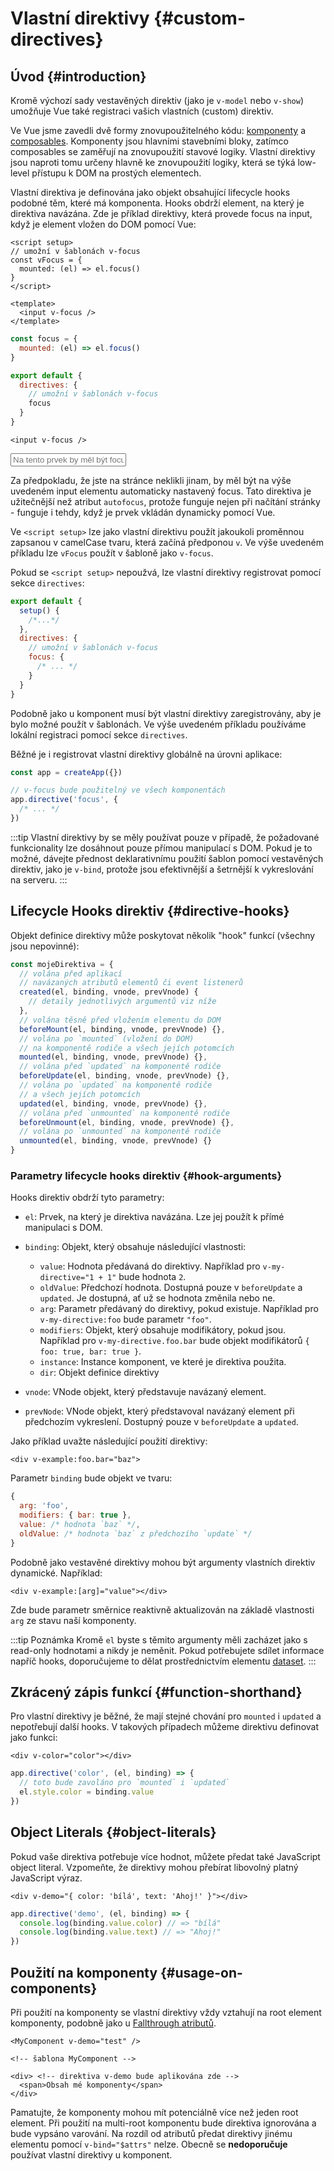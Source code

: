 # Vlastní direktivy {#custom-directives}

<script setup>
const vFocus = {
  mounted: el => {
    el.focus()
  }
}
</script>

## Úvod {#introduction}

Kromě výchozí sady vestavěných direktiv (jako je `v-model` nebo `v-show`) umožňuje Vue také registraci vašich vlastních (custom) direktiv.

Ve Vue jsme zavedli dvě formy znovupoužitelného kódu: [komponenty](/guide/essentials/component-basics) a [composables](./composables). Komponenty jsou hlavními stavebními bloky, zatímco composables se zaměřují na znovupoužití stavové logiky. Vlastní direktivy jsou naproti tomu určeny hlavně ke znovupoužití logiky, která se týká low-level přístupu k DOM na prostých elementech.

Vlastní direktiva je definována jako objekt obsahující lifecycle hooks podobné těm, které má komponenta. Hooks obdrží element, na který je direktiva navázána. Zde je příklad direktivy, která provede focus na input, když je element vložen do DOM pomocí Vue:

<div class="composition-api">

```vue
<script setup>
// umožní v šablonách v-focus
const vFocus = {
  mounted: (el) => el.focus()
}
</script>

<template>
  <input v-focus />
</template>
```

</div>

<div class="options-api">

```js
const focus = {
  mounted: (el) => el.focus()
}

export default {
  directives: {
    // umožní v šablonách v-focus
    focus
  }
}
```

```vue-html
<input v-focus />
```

</div>

<div class="demo">
  <input v-focus placeholder="Na tento prvek by měl být focus" />
</div>

Za předpokladu, že jste na stránce neklikli jinam, by měl být na výše uvedeném input elementu automaticky nastavený focus. Tato direktiva je užitečnější než atribut `autofocus`, protože funguje nejen při načítání stránky - funguje i tehdy, když je prvek vkládán dynamicky pomocí Vue.

<div class="composition-api">

Ve `<script setup>` lze jako vlastní direktivu použít jakoukoli proměnnou zapsanou v camelCase tvaru, která začíná předponou `v`. Ve výše uvedeném příkladu lze `vFocus` použít v šabloně jako `v-focus`.

Pokud se `<script setup>` nepoužvá, lze vlastní direktivy registrovat pomocí sekce `directives`:

```js
export default {
  setup() {
    /*...*/
  },
  directives: {
    // umožní v šablonách v-focus
    focus: {
      /* ... */
    }
  }
}
```

</div>

<div class="options-api">

Podobně jako u komponent musí být vlastní direktivy zaregistrovány, aby je bylo možné použít v šablonách. Ve výše uvedeném příkladu používáme lokální registraci pomocí sekce `directives`.

</div>

Běžné je i registrovat vlastní direktivy globálně na úrovni aplikace:

```js
const app = createApp({})

// v-focus bude použitelný ve všech komponentách
app.directive('focus', {
  /* ... */
})
```

:::tip
Vlastní direktivy by se měly používat pouze v případě, že požadované funkcionality lze dosáhnout pouze přímou manipulací s DOM. Pokud je to možné, dávejte přednost deklarativnímu použití šablon pomocí vestavěných direktiv, jako je `v-bind`, protože jsou efektivnější a šetrnější k vykreslování na serveru.
:::

## Lifecycle Hooks direktiv {#directive-hooks}

Objekt definice direktivy může poskytovat několik "hook" funkcí (všechny jsou nepovinné):

```js
const mojeDirektiva = {
  // volána před aplikací
  // navázaných atributů elementů či event listenerů
  created(el, binding, vnode, prevVnode) {
    // detaily jednotlivých argumentů viz níže
  },
  // volána těsně před vložením elementu do DOM
  beforeMount(el, binding, vnode, prevVnode) {},
  // volána po `mounted` (vložení do DOM) 
  // na komponentě rodiče a všech jejích potomcích
  mounted(el, binding, vnode, prevVnode) {},
  // volána před `updated` na komponentě rodiče
  beforeUpdate(el, binding, vnode, prevVnode) {},
  // volána po `updated` na komponentě rodiče
  // a všech jejích potomcích
  updated(el, binding, vnode, prevVnode) {},
  // volána před `unmounted` na komponentě rodiče
  beforeUnmount(el, binding, vnode, prevVnode) {},
  // volána po `unmounted` na komponentě rodiče
  unmounted(el, binding, vnode, prevVnode) {}
}
```

### Parametry lifecycle hooks direktiv {#hook-arguments}

Hooks direktiv obdrží tyto parametry:

- `el`: Prvek, na který je direktiva navázána. Lze jej použít k přímé manipulaci s DOM.

- `binding`: Objekt, který obsahuje následující vlastnosti:

  - `value`: Hodnota předávaná do direktivy. Například pro `v-my-directive="1 + 1"` bude hodnota `2`.
  - `oldValue`: Předchozí hodnota. Dostupná pouze v `beforeUpdate` a `updated`. Je dostupná, ať už se hodnota změnila nebo ne.
  - `arg`: Parametr předávaný do direktivy, pokud existuje. Například pro `v-my-directive:foo` bude parametr `"foo"`.
  - `modifiers`: Objekt, který obsahuje modifikátory, pokud jsou. Například pro `v-my-directive.foo.bar` bude objekt modifikátorů `{ foo: true, bar: true }`.
  - `instance`: Instance komponent, ve které je direktiva použita.
  - `dir`: Objekt definice direktivy

- `vnode`: VNode objekt, který představuje navázaný element.
- `prevNode`: VNode objekt, který představoval navázaný element při předchozím vykreslení. Dostupný pouze v `beforeUpdate` a `updated`.

Jako příklad uvažte následující použití direktivy:

```vue-html
<div v-example:foo.bar="baz">
```

Parametr `binding` bude objekt ve tvaru:

```js
{
  arg: 'foo',
  modifiers: { bar: true },
  value: /* hodnota `baz` */,
  oldValue: /* hodnota `baz` z předchozího `update` */
}
```

Podobně jako vestavěné direktivy mohou být argumenty vlastních direktiv dynamické. Například:

```vue-html
<div v-example:[arg]="value"></div>
```

Zde bude parametr směrnice reaktivně aktualizován na základě vlastnosti `arg` ze stavu naší komponenty.

:::tip Poznámka
Kromě `el` byste s těmito argumenty měli zacházet jako s read-only hodnotami a nikdy je neměnit. Pokud potřebujete sdílet informace napříč hooks, doporučujeme to dělat prostřednictvím elementu [dataset](https://developer.mozilla.org/en-US/docs/Web/API/HTMLElement/dataset).
:::

## Zkrácený zápis funkcí {#function-shorthand}

Pro vlastní direktivy je běžné, že mají stejné chování pro `mounted` i `updated` a nepotřebují další hooks. V takových případech můžeme direktivu definovat jako funkci:

```vue-html
<div v-color="color"></div>
```

```js
app.directive('color', (el, binding) => {
  // toto bude zavoláno pro `mounted` i `updated`
  el.style.color = binding.value
})
```

## Object Literals {#object-literals}

Pokud vaše direktiva potřebuje více hodnot, můžete předat také JavaScript object literal. Vzpomeňte, že direktivy mohou přebírat libovolný platný JavaScript výraz.

```vue-html
<div v-demo="{ color: 'bílá', text: 'Ahoj!' }"></div>
```

```js
app.directive('demo', (el, binding) => {
  console.log(binding.value.color) // => "bílá"
  console.log(binding.value.text) // => "Ahoj!"
})
```

## Použití na komponenty {#usage-on-components}

Při použití na komponenty se vlastní direktivy vždy vztahují na root element komponenty, podobně jako u [Fallthrough atributů](/guide/components/attrs).

```vue-html
<MyComponent v-demo="test" />
```

```vue-html
<!-- šablona MyComponent -->

<div> <!-- direktiva v-demo bude aplikována zde -->
  <span>Obsah mé komponenty</span>
</div>
```

Pamatujte, že komponenty mohou mít potenciálně více než jeden root element. Při použití na multi-root komponentu bude direktiva ignorována a bude vypsáno varování. Na rozdíl od atributů předat direktivy jinému elementu pomocí `v-bind="$attrs"` nelze. Obecně se **nedoporučuje** používat vlastní direktivy u komponent.
